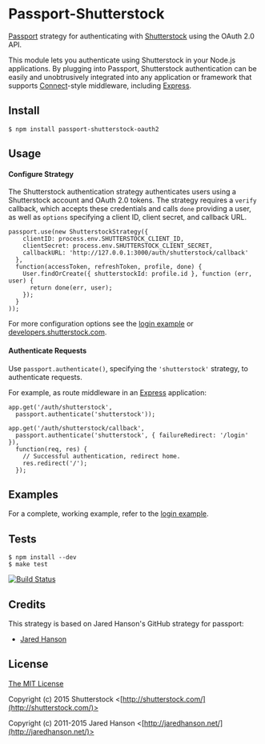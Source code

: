 # Passport-Shutterstock

[Passport](http://passportjs.org/) strategy for authenticating with [Shutterstock](https://shutterstock.com/)
using the OAuth 2.0 API.

This module lets you authenticate using Shutterstock in your Node.js applications.
By plugging into Passport, Shutterstock authentication can be easily and
unobtrusively integrated into any application or framework that supports
[Connect](http://www.senchalabs.org/connect/)-style middleware, including
[Express](http://expressjs.com/).

## Install

    $ npm install passport-shutterstock-oauth2

## Usage

#### Configure Strategy

The Shutterstock authentication strategy authenticates users using a Shutterstock account
and OAuth 2.0 tokens.  The strategy requires a `verify` callback, which accepts
these credentials and calls `done` providing a user, as well as `options`
specifying a client ID, client secret, and callback URL.

    passport.use(new ShutterstockStrategy({
        clientID: process.env.SHUTTERSTOCK_CLIENT_ID,
        clientSecret: process.env.SHUTTERSTOCK_CLIENT_SECRET,
        callbackURL: 'http://127.0.0.1:3000/auth/shutterstock/callback'
      },
      function(accessToken, refreshToken, profile, done) {
        User.findOrCreate({ shutterstockId: profile.id }, function (err, user) {
          return done(err, user);
        });
      }
    ));

For more configuration options see the [login example](/examples/login) or [developers.shutterstock.com](https://developers.shutterstock.com/guides/authentication).

#### Authenticate Requests

Use `passport.authenticate()`, specifying the `'shutterstock'` strategy, to
authenticate requests.

For example, as route middleware in an [Express](http://expressjs.com/)
application:

    app.get('/auth/shutterstock',
      passport.authenticate('shutterstock'));

    app.get('/auth/shutterstock/callback', 
      passport.authenticate('shutterstock', { failureRedirect: '/login' }),
      function(req, res) {
        // Successful authentication, redirect home.
        res.redirect('/');
      });

## Examples

For a complete, working example, refer to the [login example](/examples/login).

## Tests

    $ npm install --dev
    $ make test

[![Build Status](https://secure.travis-ci.org/shutterstock/passport-shutterstock-oauth2.png)](http://travis-ci.org/shutterstock/passport-shutterstock-oauth2)

## Credits

  This strategy is based on Jared Hanson's GitHub strategy for passport:  
  - [Jared Hanson](http://github.com/jaredhanson)

## License

[The MIT License](http://opensource.org/licenses/MIT)

Copyright (c) 2015 Shutterstock <[http://shutterstock.com/](http://shutterstock.com/)>

Copyright (c) 2011-2015 Jared Hanson <[http://jaredhanson.net/](http://jaredhanson.net/)>
